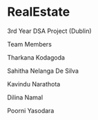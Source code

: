 # RealEstate

3rd Year DSA Project (Dublin) 

Team Members



Tharkana Kodagoda

Sahitha Nelanga De Silva

Kavindu Narathota

Dilina Namal

Poorni Yasodara 


